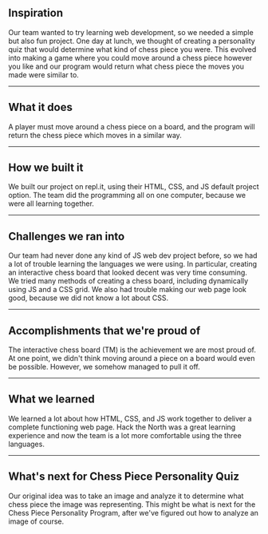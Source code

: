 ## Inspiration

Our team wanted to try learning web development, so we needed a simple but also fun project. One day at lunch, we thought of creating a personality quiz that would determine what kind of chess piece you were. This evolved into making a game where you could move around a chess piece however you like and our program would return what chess piece the moves you made were similar to.

---

## What it does

A player must move around a chess piece on a board, and the program will return the chess piece which moves in a similar way.

---

## How we built it

We built our project on repl.it, using their HTML, CSS, and JS default project option. The team did the programming all on one computer, because we were all learning together.

---

## Challenges we ran into

Our team had never done any kind of JS web dev project before, so we had a lot of trouble learning the languages we were using. In particular, creating an interactive chess board that looked decent was very time consuming. We tried many methods of creating a chess board, including dynamically using JS and a CSS grid. We also had trouble making our web page look good, because we did not know a lot about CSS.

---

## Accomplishments that we're proud of

The interactive chess board (TM) is the achievement we are most proud of. At one point, we didn't think moving around a piece on a board would even be possible. However, we somehow managed to pull it off.

---

## What we learned

We learned a lot about how HTML, CSS, and JS work together to deliver a complete functioning web page. Hack the North was a great learning experience and now the team is a lot more comfortable using the three languages.

---

## What's next for Chess Piece Personality Quiz

Our original idea was to take an image and analyze it to determine what chess piece the image was representing. This might be what is next for the Chess Piece Personality Program, after we've figured out how to analyze an image of course.
